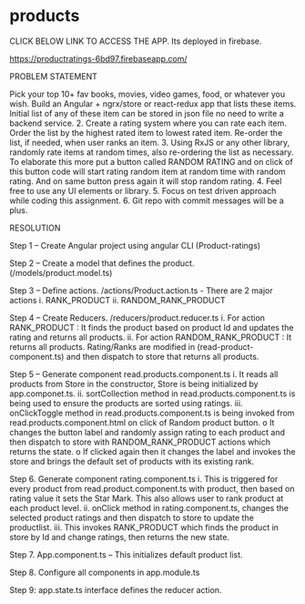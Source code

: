 # products

CLICK BELOW LINK TO ACCESS THE APP. Its deployed in firebase.

https://productratings-6bd97.firebaseapp.com/

PROBLEM STATEMENT

Pick your top 10+ fav books, movies, video games, food, or whatever you
wish. Build an Angular + ngrx/store or react-redux app that lists these
items. Initial list of any of these item can be stored in json file no
need to write a backend service.
2. Create a rating system where you can rate each item. Order the list by
the highest rated item to lowest rated item. Re-order the list, if needed,
when user ranks an item.
3. Using RxJS or any other library, randomly rate items at random times,
also re-ordering the list as necessary. To elaborate this more put a
button called RANDOM RATING and on click of this button code will start
rating random item at random time with random rating. And on same button
press again it will stop random rating.
4. Feel free to use any UI elements or library.
5. Focus on test driven approach while coding this assignment.
6. Git repo with commit messages will be a plus.

RESOLUTION

Step 1 –  Create Angular project using angular CLI (Product-ratings)

Step 2 – Create a model that defines the product. (/models/product.model.ts)

Step 3 – Define actions. /actions/Product.action.ts
       -	There are 2 major actions
          i.	RANK_PRODUCT 
          ii.	RANDOM_RANK_PRODUCT

Step 4 – Create Reducers. /reducers/product.reducer.ts
    i.	For action RANK_PRODUCT : It finds the product based on product Id and updates the rating and returns all products.
    ii.	For action RANDOM_RANK_PRODUCT : It returns all products. 
        Rating/Ranks are modified in (read-product-component.ts) and then dispatch to store that returns all products.
        
Step 5 – Generate component read.products.component.ts
    i.	It reads all products from Store in the constructor, Store is being initialized by app.componet.ts.
    ii.	sortCollection method in read.products.component.ts is being used to ensure the products are sorted using ratings.
    iii.	onClickToggle method in read.products.component.ts is being invoked from read.products.component.html on click of Random product button. 
        o	It changes the button label and randomly assign rating to each product and then dispatch to store with RANDOM_RANK_PRODUCT actions which returns the state.
        o	If clicked again then it changes the label and invokes the store and brings the default set of products with its existing rank. 

Step 6. Generate component rating.component.ts
      i.	This is triggered for every product from read.product.component.ts with product, then based on rating value it sets the Star Mark. This also allows user to rank product at each product level.
      ii.	 onClick method in rating.component.ts, changes the selected product ratings and then dispatch to store to update the productlist. 
      iii.	This invokes RANK_PRODUCT which finds the product in store by Id and change ratings, then returns the new state.

Step 7. App.component.ts – This initializes default product list.

Step 8. Configure all components in app.module.ts

Step 9: app.state.ts interface defines the reducer action.
